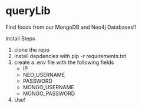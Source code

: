 # queryLib

Find foods from our MongoDB and Neo4j Databases!!

Install Steps
1. clone the repo
2. install depdencies with pip -r requirements.txt
3. create a .env file with the following fields
    - IP
    - NEO_USERNAME
    - PASSWORD
    - MONGO_USERNAME
    - MONGO_PASSWORD
4. Use!

